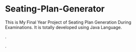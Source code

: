 # Seating-Plan-Generator

This is My Final Year Project of Seating Plan Generation During Examinations. It is totally developed using Java Language.

















.















































































































































































































































































































































































































































































.






































